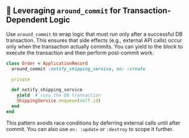 ## 🚀 Leveraging `around_commit` for Transaction-Dependent Logic
Use `around_commit` to wrap logic that must run only after a successful DB transaction. This ensures that side effects (e.g., external API calls) occur only when the transaction actually commits. You can yield to the block to execute the transaction and then perform post-commit work.

```ruby
class Order < ApplicationRecord
  around_commit :notify_shipping_service, on: :create

  private

  def notify_shipping_service
    yield  # runs the DB transaction
    ShippingService.enqueue(self.id)
  end
end
```

This pattern avoids race conditions by deferring external calls until after commit. You can also use `on: :update` or `:destroy` to scope it further.
